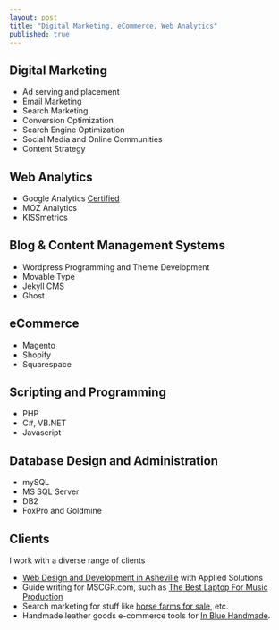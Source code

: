 ```yaml
---
layout: post
title: "Digital Marketing, eCommerce, Web Analytics"
published: true
---
```


<h2>Digital Marketing</h2>
<ul>
<li>Ad serving and placement</li>
<li>Email Marketing</li>
<li>Search Marketing</li>
<li>Conversion Optimization</li>
<li>Search Engine Optimization</li>
<li>Social Media and Online Communities</li>
<li>Content Strategy</li>
</ul>

<h2>Web Analytics</h2>
<ul>
<li>Google Analytics <a href="https://lh3.googleusercontent.com/-9VWH3biborc/U7Gei6fcxuI/AAAAAAAACvk/Ml55lykqGKM/w704-h545-no/donmakovineyGAIQ.png" target="_blank">Certified</a></li>
<li>MOZ Analytics</li>
<li>KISSmetrics</li>
</ul>


<h2>Blog & Content Management Systems</h2>
<ul>
<li>Wordpress Programming and Theme Development</li>
<li>Movable Type</li>
<li>Jekyll CMS</li>
<li>Ghost</li>
</ul>

<h2>eCommerce</h2>
<ul>
<li>Magento</li>
<li>Shopify</li>
<li>Squarespace</li>
</ul>

<h2>Scripting and Programming</h2>
<ul>
<li>PHP</li>
<li>C#, VB.NET</li>
<li>Javascript</li>
</ul>

<h2>Database Design and Administration</h2>
<ul>
<li>mySQL</li>
<li>MS SQL Server</li>
<li>DB2</li>
<li>FoxPro and Goldmine</li>
</ul>

<h2>Clients</h2>
<p>I work with a diverse range of clients
<ul>
<li><a href="http://wncit.com">Web Design and Development in Asheville</a> with Applied Solutions</li>
<li>Guide writing for MSCGR.com, such as <a href="http://mscgr.com/best-music-laptop-141404349">The Best Laptop For Music Production</a></li>
<li>Search marketing for stuff like <a href="http://www.beverly-hanks.com/lifestyles/equestrian-horse-farms">horse farms for sale</a>, etc.</li>
<li>Handmade leather goods e-commerce tools for <a href="http://www.inbluehandmade.com/">In Blue Handmade</a>.
</ul>
<!--
![_config.yml]({{ site.baseurl }}/images/config.png)
-->
